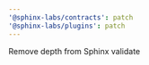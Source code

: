 ```yaml
---
'@sphinx-labs/contracts': patch
'@sphinx-labs/plugins': patch
---
```


Remove depth from Sphinx validate
